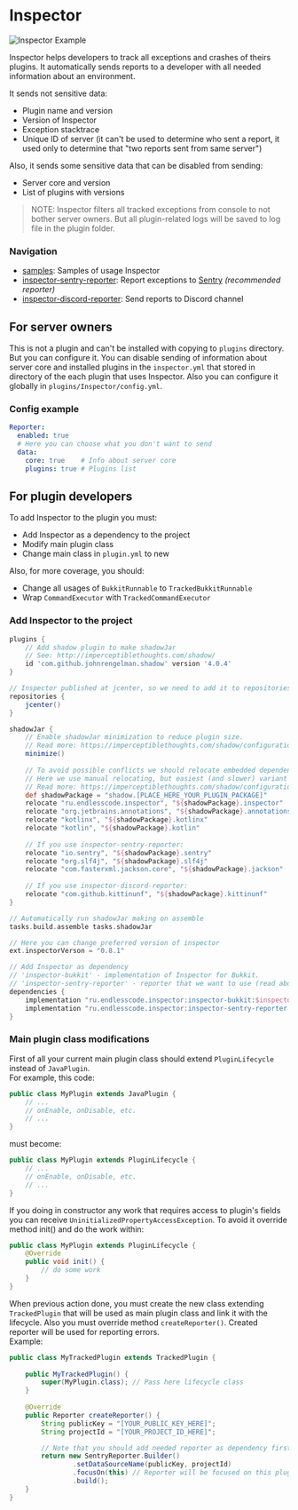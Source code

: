 # Inspector

![Inspector Example](https://gitlab.com/endlesscodegroup/inspector/raw/develop/images/example.png)  

Inspector helps developers to track all exceptions and crashes of theirs plugins.
It automatically sends reports to a developer with all needed information about an environment.

It sends not sensitive data:
- Plugin name and version
- Version of Inspector
- Exception stacktrace
- Unique ID of server (it can't be used to determine who sent a report, it used only to determine that "two reports sent from same server")

Also, it sends some sensitive data that can be disabled from sending:
- Server core and version
- List of plugins with versions

> NOTE: Inspector filters all tracked exceptions from console to not bother server owners.
But all plugin-related logs will be saved to log file in the plugin folder.

### Navigation
- [samples](samples): Samples of usage Inspector
- [inspector-sentry-reporter](inspector-sentry-reporter): Report exceptions to [Sentry](https://sentry.io/) *(recommended reporter)*
- [inspector-discord-reporter](inspector-discord-reporter): Send reports to Discord channel

## For server owners
This is not a plugin and can't be installed with copying to `plugins` directory.
But you can configure it.
You can disable sending of information about server core and installed plugins in the `inspector.yml` that stored in directory of the each plugin that uses Inspector.
Also you can configure it globally in `plugins/Inspector/config.yml`.

### Config example
```yaml
Reporter:
  enabled: true 
  # Here you can choose what you don't want to send
  data:
    core: true    # Info about server core
    plugins: true # Plugins list
```

## For plugin developers

To add Inspector to the plugin you must:
- Add Inspector as a dependency to the project
- Modify main plugin class
- Change main class in `plugin.yml` to new

Also, for more coverage, you should:
- Change all usages of `BukkitRunnable` to `TrackedBukkitRunnable`
- Wrap `CommandExecutor` with `TrackedCommandExecutor` 

### Add Inspector to the project
```groovy
plugins {
    // Add shadow plugin to make shadowJar
    // See: http://imperceptiblethoughts.com/shadow/
    id 'com.github.johnrengelman.shadow' version '4.0.4'
}

// Inspector published at jcenter, so we need to add it to repositories
repositories { 
    jcenter() 
}

shadowJar {
    // Enable shadowJar minimization to reduce plugin size.
    // Read more: https://imperceptiblethoughts.com/shadow/configuration/minimizing/
    minimize()
  
    // To avoid possible conflicts we should relocate embedded dependencies to own unique package
    // Here we use manual relocating, but easiest (and slower) variant is use automatically relocating.
    // Read more: https://imperceptiblethoughts.com/shadow/configuration/relocation/#automatically-relocating-dependencies
    def shadowPackage = "shadow.[PLACE_HERE_YOUR_PLUGIN_PACKAGE]"
    relocate "ru.endlesscode.inspector", "${shadowPackage}.inspector"
    relocate "org.jetbrains.annotations", "${shadowPackage}.annotations"
    relocate "kotlinx", "${shadowPackage}.kotlinx"
    relocate "kotlin", "${shadowPackage}.kotlin"
    
    // If you use inspector-sentry-reporter:
    relocate "io.sentry", "${shadowPackage}.sentry"
    relocate "org.slf4j", "${shadowPackage}.slf4j"
    relocate "com.fasterxml.jackson.core", "${shadowPackage}.jackson"
    
    // If you use inspector-discord-reporter:
    relocate "com.github.kittinunf", "${shadowPackage}.kittinunf"
}

// Automatically run shadowJar making on assemble
tasks.build.assemble tasks.shadowJar

// Here you can change preferred version of inspector
ext.inspectorVerson = "0.8.1"

// Add Inspector as dependency
// 'inspector-bukkit' - implementation of Inspector for Bukkit.
// 'inspector-sentry-reporter' - reporter that we want to use (read above about available reporters)
dependencies {
    implementation "ru.endlesscode.inspector:inspector-bukkit:$inspectorVerson"
    implementation "ru.endlesscode.inspector:inspector-sentry-reporter:$inspectorVerson"
}
```

### Main plugin class modifications

First of all your current main plugin class should extend `PluginLifecycle` instead of `JavaPlugin`.  
For example, this code:
```java
public class MyPlugin extends JavaPlugin {
    // ...
    // onEnable, onDisable, etc.
    // ...
}
```
must become:
```java
public class MyPlugin extends PluginLifecycle {
    // ...
    // onEnable, onDisable, etc.
    // ... 
}
```

If you doing in constructor any work that requires access to plugin's fields you can receive `UninitializedPropertyAccessException`.
To avoid it override method init() and do the work within:
```java
public class MyPlugin extends PluginLifecycle {
    @Override
    public void init() {
        // do some work
    } 
}
```

When previous action done, you must create the new class extending `TrackedPlugin` that will be used as main plugin class and link it with the lifecycle.
Also you must override method `createReporter()`. Created reporter will be used for reporting errors.  
Example:
```java
public class MyTrackedPlugin extends TrackedPlugin {
    
    public MyTrackedPlugin() {
        super(MyPlugin.class); // Pass here lifecycle class
    }
    
    @Override
    public Reporter createReporter() {
        String publicKey = "[YOUR_PUBLIC_KEY_HERE]";
        String projectId = "[YOUR_PROJECT_ID_HERE]";

        // Note that you should add needed reporter as dependency first.
        return new SentryReporter.Builder()
                .setDataSourceName(publicKey, projectId)
                .focusOn(this) // Reporter will be focused on this plugin
                .build();
    }
}
```
